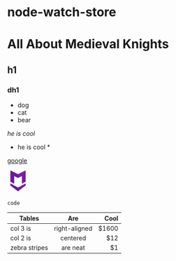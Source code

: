 # node-watch-store


# All About Medieval Knights

## h1
### dh1

* dog
* cat
* bear


*he is cool*
* he is cool *


[google](https://google.com)

[log]: https://static.pexels.com/photos/104827/cat-pet-animal-domestic-104827.jpeg


[logo]: https://github.com/adam-p/markdown-here/raw/master/src/common/images/icon48.png "Logo Title Text 2"

![alt text](https://github.com/adam-p/markdown-here/raw/master/src/common/images/icon48.png "Logo Title Text 1")

`code` 

| Tables        | Are           | Cool  |
| ------------- |:-------------:| -----:|
| col 3 is      | right-aligned | $1600 |
| col 2 is      | centered      |   $12 |
| zebra stripes | are neat      |    $1 |
